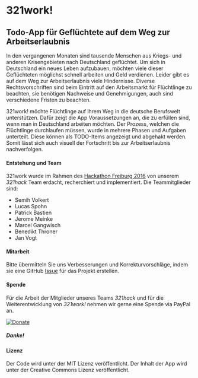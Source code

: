 # 321work!
## Todo-App für Geflüchtete auf dem Weg zur Arbeitserlaubnis

In den vergangenen Monaten sind tausende Menschen aus Kriegs- und anderen Krisengebieten nach Deutschland geflüchtet. Um sich in Deutschland ein neues Leben aufzubauen, möchten viele dieser Geflüchteten möglichst schnell arbeiten und Geld verdienen. Leider gibt es auf dem Weg zur Arbeitserlaubnis viele Hindernisse. Diverse Rechtsvorschriften sind beim Eintritt auf den Arbeitsmarkt für Flüchtlinge zu beachten, sie benötigen Nachweise und Genehmigungen, auch sind verschiedene Fristen zu beachten.

321work! möchte Flüchtlinge auf ihrem Weg in die deutsche Berufswelt unterstützen. Dafür zeigt die App Voraussetzungen an, die zu erfüllen sind, wenn man in Deutschland arbeiten möchten. Der Prozess, welchen die Flüchtlinge durchlaufen müssen, wurde in mehrere Phasen und Aufgaben unterteilt. Diese können als TODO-Items angezeigt und abgehakt werden. Somit lässt sich auch visuell der Fortschritt bis zur Arbeitserlaubnis nachverfolgen.

#### Entstehung und Team

321work wurde im Rahmen des [Hackathon Freiburg 2016](https://hackathon-freiburg.de/#hackathon-2016) von unserem *321hack* Team erdacht, recherchiert und implementiert. Die Teammitglieder sind:

* Semih Volkert
* Lucas Spohn
* Patrick Bastien
* Jerome Meinke
* Marcel Gangwisch
* Benedikt Throner
* Jan Vogt

#### Mitarbeit

Bitte übermitteln Sie uns Verbesserungen und Korrekturvorschläge, indem sie eine GitHub [Issue](https://github.com/321hack/321work/issues/new) für das Projekt erstellen.

#### Spende

Für die Arbeit der Mitglieder unseres Teams *321hack* und für die Weiterentwicklung von *321work!* nehmen wir gerne eine Spende via PayPal an.

[![Donate](https://img.shields.io/badge/Donate-PayPal-green.svg)](https://www.paypal.com/cgi-bin/webscr?cmd=_s-xclick&hosted_button_id=ATKZEXFM4G7A2)

##### Danke!

#### Lizenz

Der Code wird unter der MIT Lizenz veröffentlicht. Der Inhalt der App wird unter der Creative Commons Lizenz veröffentlicht.
